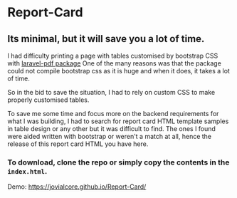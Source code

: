 # Report-Card


## Its minimal, but it will save you a lot of time.


I had difficulty printing a page with tables customised by bootstrap CSS with [laravel-pdf package](https://github.com/barryvdh/laravel-dompdf) 
One of the many reasons was that the package could not compile bootstrap css as it is huge and when it does, it takes a lot of time.

So in the bid to save the situation, I had to rely on custom CSS to make properly customised tables.

To save me some time and focus more on the backend requirements for what I was building,  I had to search for report card HTML template samples in table design or any other but it was difficult to find. The ones I found were aided written with bootstrap or weren't a match at all, hence the release of this report card HTML you have here.

### To download, clone the repo or simply copy the contents in the `index.html`.


Demo: https://jovialcore.github.io/Report-Card/ 

 

